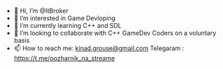 - 👋 Hi, I’m @ItBroker
- 👀 I’m interested in Game Devloping
- 🌱 I’m currently learning C++ and SDL
- 💞️ I’m looking to collaborate with C++ GameDev Coders on a voluntary basis
- 📫 How to reach me: kinad.grouse@gmail.com
Telegaram : https://t.me/pozharnik_na_streame

<!---
ItBroker/ItBroker is a ✨ special ✨ repository because its `README.md` (this file) appears on your GitHub profile.
You can click the Preview link to take a look at your changes.
--->
